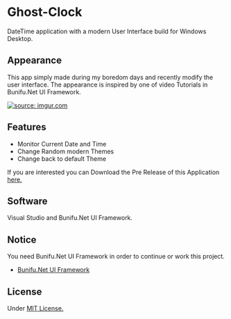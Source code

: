 

# Ghost-Clock
DateTime application with a modern User Interface build for Windows Desktop. 

## Appearance

This app simply made during my boredom days and recently modify the user interface.
The appearance is inspired by one of video Tutorials in Bunifu.Net UI Framework. 

<a href="http://imgur.com/IE5f7rU"><img src="http://i.imgur.com/IE5f7rU.png" title="source: imgur.com" /></a>

## Features
* Monitor Current Date and Time
* Change Random modern Themes
* Change back to default Theme

If you are interested you can Download the Pre Release of this Application <a href="https://github.com/Akihisa17/Ghost-Clock/releases"> here. </a>

## Software
Visual Studio and Bunifu.Net UI Framework.

## Notice
You need Bunifu.Net UI Framework in order to continue or work this project. 
* <a href="https://bunifuframework.com"> Bunifu.Net UI Framework </a>


## License
Under <a href="https://github.com/seizue/Sticky-Ghost/blob/master/LICENSE"> MIT License.</a>

